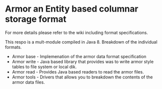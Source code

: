 # Armor an Entity based columnar storage format

For more details please refer to the wiki including format specifications.

This respo is a mult-module compiled in Java 8. Breakdown of the individual formats.

* Armor base - Implemenation of the armor data format specification
* Armor write - Java based library that provides was to write armor style tables to file system or local dik.
* Armor read - Provides Java based readers to read the armor files.
* Armor tools - Drivers that allows you to breakdown the contents of the armor data files.
